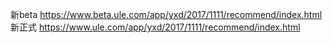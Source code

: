 新beta https://www.beta.ule.com/app/yxd/2017/1111/recommend/index.html
新正式  https://www.ule.com/app/yxd/2017/1111/recommend/index.html
